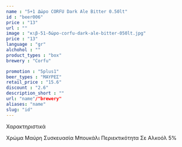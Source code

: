 ```yaml
---
name : "5+1 Δώρο CORFU Dark Ale Bitter 0.50lt"
id : "beer006"
price : "13"
url : ""
image : "κιβ-51-δώρο-corfu-dark-ale-bitter-050lt.jpg"
price : "13"
language : "gr"
alchohol : ""
product_types : "box"
brewery : "Corfu"

promotion : "5plus1"
beer_types : "ΜΑΥΡΕΣ"
retail_price : "15.6"
discount : "2.6"
description_short : ""
url: "name"/"brewery"
aliases: "name"
slug: "id"
---
```


Χαρακτηριστικά

Χρώμα
Μαύρη
Συσκευασία
Μπουκάλι
Περιεκτικότητα Σε Αλκοόλ
5%